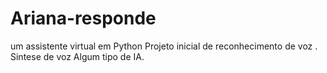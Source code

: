 # Ariana-responde
um assistente virtual em Python
Projeto inicial de reconhecimento de voz .
Sintese de voz
Algum tipo de IA.
